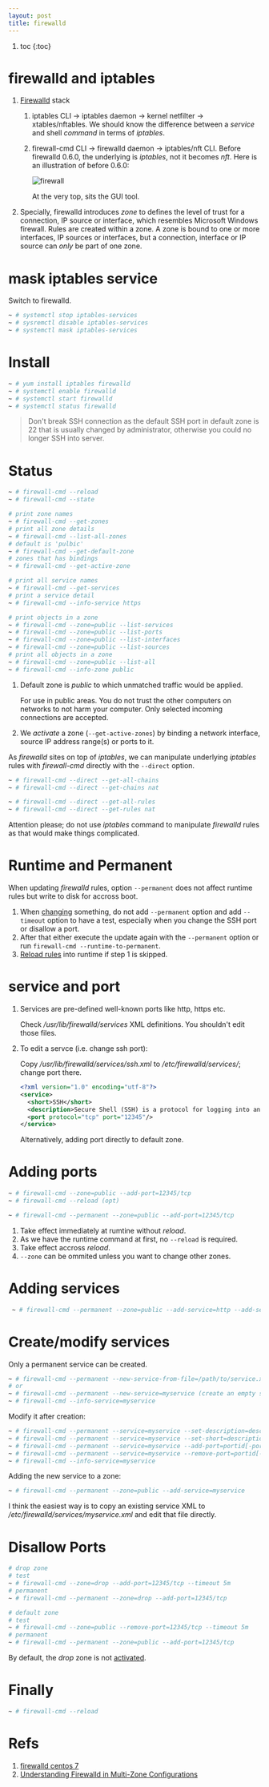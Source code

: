 ```yaml
---
layout: post
title: firewalld
---
```


1. toc
{:toc}

# firewalld and iptables #

1. [Firewalld](https://firewalld.org/) stack

   1. iptables CLI -> iptables daemon -> kernel netfilter -> xtables/nftables. We should know the difference between a *service* and shell *command* in terms of *iptables*.
   2. firewall-cmd CLI -> firewalld daemon -> iptables/nft CLI. Before firewalld 0.6.0, the underlying is *iptables*, not it becomes *nft*. Here is an illustration of before 0.6.0:

      ![firewall](/assets/firewall.png)

      At the very top, sits the GUI tool.
3. Specially, firewalld introduces *zone* to defines the level of trust for a connection, IP source or interface, which resembles Microsoft Windows firewall. Rules are created within a zone. A zone is bound to one or more interfaces, IP sources or interfaces, but a connection, interface or IP source can *only* be part of one zone.

# mask iptables service

Switch to firewalld.

```bash
~ # systemctl stop iptables-services
~ # sysremctl disable iptables-services
~ # systemctl mask iptables-services
```

# Install

```bash
~ # yum install iptables firewalld
~ # systemctl enable firewalld
~ # systemctl start firewalld
~ # systemctl status firewalld
```

>Don't break SSH connection as the default SSH port in default zone is 22 that is usually changed by administrator, otherwise you could no longer SSH into server.

# Status

```bash
~ # firewall-cmd --reload
~ # firewall-cmd --state

# print zone names
~ # firewall-cmd --get-zones
# print all zone details
~ # firewall-cmd --list-all-zones
# default is 'pulbic'
~ # firewall-cmd --get-default-zone
# zones that has bindings
~ # firewall-cmd --get-active-zone

# print all service names
~ # firewall-cmd --get-services
# print a service detail
~ # firewall-cmd --info-service https

# print objects in a zone
~ # firewall-cmd --zone=public --list-services
~ # firewall-cmd --zone=public --list-ports
~ # firewall-cmd --zone=public --list-interfaces
~ # firewall-cmd --zone=public --list-sources
# print all objects in a zone
~ # firewall-cmd --zone=public --list-all
~ # firewall-cmd --info-zone public
```

1. Default zone is *public* to which unmatched traffic would be applied.

   For use in public areas. You do not trust the other computers on networks to not harm your computer. Only selected incoming connections are accepted. 
2. We *activate* a zone (`--get-active-zones`) by binding a network interface, source IP address range(s) or ports to it.

As *firewalld* sites on top of *iptables*, we can manipulate underlying *iptables* rules with *firewall-cmd* directly with the `--direct` option.

```bash
~ # firewall-cmd --direct --get-all-chains
~ # firewall-cmd --direct --get-chains nat

~ # firewall-cmd --direct --get-all-rules
~ # firewall-cmd --direct --get-rules nat
```

Attention please; do not use *iptables* command to manipulate *firewalld* rules as that would make things complicated.

# Runtime and Permanent #

When updating *firewalld* rules, option `--permanent` does not affect runtime rules but write to disk for accross boot.

1. When [changing](#disallow-ports) something, do not add `--permanent` option and add `--timeout` option to have a test, especially when you change the SSH port or disallow a port.
2. After that either execute the update again with the `--permanent` option or run `firewall-cmd --runtime-to-permanent`.
3. [Reload rules](#finally) into runtime if step 1 is skipped.

# service and port

1. Services are pre-defined well-known ports like http, https etc.

   Check */usr/lib/firewalld/services* XML definitions. You shouldn't edit those files.
2. To edit a servce (i.e. change ssh port):

   Copy */usr/lib/firewalld/services/ssh.xml* to */etc/firewalld/services/*; change port there.

   ```xml
   <?xml version="1.0" encoding="utf-8"?>
   <service>
     <short>SSH</short>
     <description>Secure Shell (SSH) is a protocol for logging into and executing commands on remote machines. It provides secure encrypted communications. If you plan on accessing your machine remotely via SSH over a firewalled interface, enable this option. You need the openssh-server package installed for this option to be useful.</description>
     <port protocol="tcp" port="12345"/>
   </service>
   ```

   Alternatively, adding port directly to default zone.

# Adding ports

```bash
~ # firewall-cmd --zone=public --add-port=12345/tcp
~ # firewall-cmd --reload (opt)

~ # firewall-cmd --permanent --zone=public --add-port=12345/tcp
```

1. Take effect immediately at rumtine without *reload*.
2. As we have the runtime command at first, no `--reload` is required.
3. Take effect accross *reload*.
4. `--zone` can be ommited unless you want to change other zones.

# Adding services

```bash
 ~ # firewall-cmd --permanent --zone=public --add-service=http --add-service=https
```

# Create/modify services

Only a permanent service can be created.

```bash
~ # firewall-cmd --permanent --new-service-from-file=/path/to/service.xml --name=myservice (using an existing service)
# or
~ # firewall-cmd --permanent --new-service=myservice (create an empty service)
~ # firewall-cmd --info-service=myservice
```

Modify it after creation:

```bash
~ # firewall-cmd --permanent --service=myservice --set-description=description
~ # firewall-cmd --permanent --service=myservice --set-short=description
~ # firewall-cmd --permanent --service=myservice --add-port=portid[-portid]/protocol
~ # firewall-cmd --permanent --service=myservice --remove-port=portid[-portid]/protocol
~ # firewall-cmd --info-service=myservice
```

Adding the new service to a zone:

```bash
~ # firewall-cmd --permanent --zone=public --add-service=myservice
```

I think the easiest way is to copy an existing service XML to */etc/firewalld/services/myservice.xml* and edit that file directly.

# Disallow Ports #

```bash
# drop zone
# test
~ # firewall-cmd --zone=drop --add-port=12345/tcp --timeout 5m
# permanent
~ # firewall-cmd --permanent --zone=drop --add-port=12345/tcp

# default zone
# test
~ # firewall-cmd --zone=public --remove-port=12345/tcp --timeout 5m
# permanent
~ # firewall-cmd --permanent --zone=public --add-port=12345/tcp
```

By default, the *drop* zone is not [activated](#status).

# Finally

```bash
~ # firewall-cmd --reload
```

# Refs

1. [firewalld centos 7](https://www.digitalocean.com/community/tutorials/how-to-set-up-a-firewall-using-firewalld-on-centos-7)
2. [Understanding Firewalld in Multi-Zone Configurations](https://www.linuxjournal.com/content/understanding-firewalld-multi-zone-configurations)
